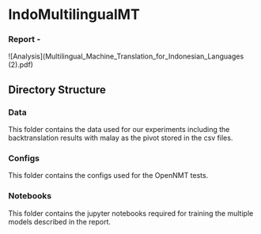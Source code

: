 # IndoMultilingualMT

### Report - 
![Analysis](Multilingual_Machine_Translation_for_Indonesian_Languages (2).pdf)

## Directory Structure

### Data 
This folder contains the data used for our experiments including the backtranslation results with malay as the pivot stored in the csv files.

### Configs
This folder contains the configs used for the OpenNMT tests.

### Notebooks
This folder contains the jupyter notebooks required for training the multiple models described in the report.
